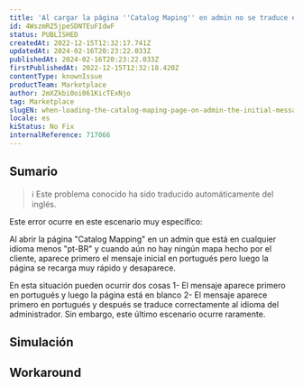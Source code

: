 ```yaml
---
title: 'Al cargar la página ''Catalog Maping'' en admin no se traduce el mensaje inicial'
id: 4WszmRZ5jpeSDNTEuFIdwF
status: PUBLISHED
createdAt: 2022-12-15T12:32:17.741Z
updatedAt: 2024-02-16T20:23:22.033Z
publishedAt: 2024-02-16T20:23:22.033Z
firstPublishedAt: 2022-12-15T12:32:18.420Z
contentType: knownIssue
productTeam: Marketplace
author: 2mXZkbi0oi061KicTExNjo
tag: Marketplace
slugEN: when-loading-the-catalog-maping-page-on-admin-the-initial-message-is-not-translated
locale: es
kiStatus: No Fix
internalReference: 717066
---
```


## Sumario

>ℹ️ Este problema conocido ha sido traducido automáticamente del inglés.



Este error ocurre en este escenario muy específico:

Al abrir la página "Catalog Mapping" en un admin que está en cualquier idioma menos "pt-BR" y cuando aún no hay ningún mapa hecho por el cliente, aparece primero el mensaje inicial en portugués pero luego la página se recarga muy rápido y desaparece.

En esta situación pueden ocurrir dos cosas
1- El mensaje aparece primero en portugués y luego la página está en blanco
2- El mensaje aparece primero en portugués y después se traduce correctamente al idioma del administrador. Sin embargo, este último escenario ocurre raramente.


##

## Simulación



## Workaround



